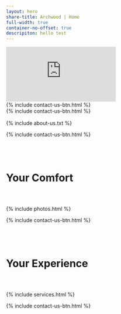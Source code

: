 ```yaml
---
layout: hero
share-title: Archwood | Home
full-width: true
container-no-offset: true
descripiton: hello test
---
```


<head> 
    <link rel="preload" href="https://player.vimeo.com/api/player.js" as="script"/>
    <link rel="canonical" href="https://archwoodassistedliving.com"/>
</head>

<!-- hero image header
<div style="magrin:0 auto; padding:0auto">
    <link rel="stylesheet" href="../assets/css/container-index.css">
    <div class="container-hero">
        <div class="btn-bottom-center">
            {% include contact-us-btn.html %}
        </div>
    </div>
</div>
-->

<link rel="stylesheet" href="../assets/css/container-index.css"/>

<div>
    <link rel="stylesheet" href="../assets/css/container-video.css"/>
    <div class="container-video">
        <iframe 
            src="https://player.vimeo.com/video/900206967?autoplay=1&amp;loop=1&amp;badge=0&amp;autopause=0&amp;player_id=0&amp;background=1&amp;app_id=58479"
            frameborder="0" 
            allow="accelerometer; autoplay; fullscreen" 
            title="Archwood Assisted Living">
        </iframe>
        <div class="btn-bottom-center btn-hero-comp">
            {% include contact-us-btn.html %}
        </div>
    </div>
    <script defer src="https://player.vimeo.com/api/player.js"></script>
</div>


<div class="btn-hero-mobile">
    {% include contact-us-btn.html %}
</div>


<div class="col-lg-10 offset-lg-1" markdown="1" style="margin-top: 1rem;">
{% include about-us.txt %} 
</div>


{% include contact-us-btn.html %}


<div style="padding-top: 2.5rem; padding-bottom: 2.5rem">
    <div class="container-header header-photo">
        <div class="container-header-overlay"></div>
        <h1>Your Comfort</h1>
    </div>
</div>


<div class="container-lg">
    {% include photos.html %}
</div>


{% include contact-us-btn.html %}


<div style="padding-top: 2.5rem; padding-bottom: 2.5rem">
    <div class="container-header header-service">
        <div class="container-header-overlay"></div>
        <h1>Your Experience</h1>
    </div>
</div>


<div class="container-lg">
    {% include services.html %}
</div>


{% include contact-us-btn.html %}
